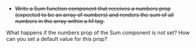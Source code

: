 - ~~Write a Sum function component that receives a numbers prop (expected to be an array of numbers) and renders the sum of all numbers in the array within a h1 tag.~~

What happens if the numbers prop of the Sum component is not set? How can you set a default value for this prop?

